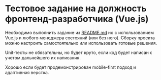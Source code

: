 Тестовое задание на должность фронтенд-разработчика (Vue.js)
===========================================================

Необходимо выполнить задание из [README.md](README.md) но с использованием Vue.js и любого
менеджера состояний (или без него). Сборку проекта можно настроить самостоятельно или использовать готовые решения.

Unit-тесты не обязательны, но будет круто, если код будет написан с учетом дальнейшего их написания.

Хорошо если будет продемонстрирован mobile-first подход и адаптивная верстка.

